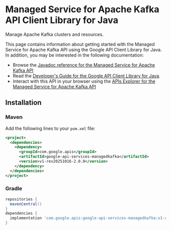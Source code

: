 # Managed Service for Apache Kafka API Client Library for Java

Manage Apache Kafka clusters and resources. 

This page contains information about getting started with the Managed Service for Apache Kafka API
using the Google API Client Library for Java. In addition, you may be interested
in the following documentation:

* Browse the [Javadoc reference for the Managed Service for Apache Kafka API][javadoc]
* Read the [Developer's Guide for the Google API Client Library for Java][google-api-client].
* Interact with this API in your browser using the [APIs Explorer for the Managed Service for Apache Kafka API][api-explorer]

## Installation

### Maven

Add the following lines to your `pom.xml` file:

```xml
<project>
  <dependencies>
    <dependency>
      <groupId>com.google.apis</groupId>
      <artifactId>google-api-services-managedkafka</artifactId>
      <version>v1-rev20251016-2.0.0</version>
    </dependency>
  </dependencies>
</project>
```

### Gradle

```gradle
repositories {
  mavenCentral()
}
dependencies {
  implementation 'com.google.apis:google-api-services-managedkafka:v1-rev20251016-2.0.0'
}
```

[javadoc]: https://googleapis.dev/java/google-api-services-managedkafka/latest/index.html
[google-api-client]: https://github.com/googleapis/google-api-java-client/
[api-explorer]: https://developers.google.com/apis-explorer/#p/managedkafka/v1/
